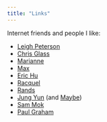 ```yaml
---
title: "Links"
---
```


Internet friends and people I like:

* [Leigh Peterson](https://justafrog.net/)
* [Chris Glass](https://chrisglass.com/)
* [Marianne](http://mariannedo.com/)
* [Max](http://www.maxwelltielman.com/journal/)
* [Eric Hu](https://twitter.com/_EricHu)
* [Racquel](https://www.instagram.com/racquelquechose/)
* [Rands](https://randsinrepose.com/)
* [Jung Yun](https://www.instagram.com/jungyun71/) (and [Maybe](https://www.instagram.com/catauthorphotos/))
* [Sam Mok](https://boydivision.net/)
* [Paul Graham](http://www.paulgraham.com/articles.html)